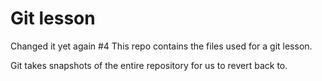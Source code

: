 # Git lesson

Changed it yet again #4 This repo contains the files used for a git lesson.

Git takes snapshots of the entire repository for us to revert back to.